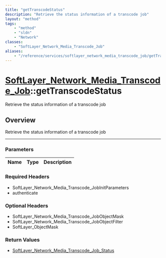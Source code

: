 ```yaml
---
title: "getTranscodeStatus"
description: "Retrieve the status information of a transcode job"
layout: "method"
tags:
    - "method"
    - "sldn"
    - "Network"
classes:
    - "SoftLayer_Network_Media_Transcode_Job"
aliases:
    - "/reference/services/softlayer_network_media_transcode_job/getTranscodeStatus"
---
```

# [SoftLayer_Network_Media_Transcode_Job](/reference/services/SoftLayer_Network_Media_Transcode_Job)::getTranscodeStatus


Retrieve the status information of a transcode job


## Overview 
Retrieve the status information of a transcode job

-----

### Parameters 
|Name | Type | Description |
| --- | --- | --- |


### Required Headers
* SoftLayer_Network_Media_Transcode_JobInitParameters
* authenticate


### Optional Headers
* SoftLayer_Network_Media_Transcode_JobObjectMask
* SoftLayer_Network_Media_Transcode_JobObjectFilter
* SoftLayer_ObjectMask

### Return Values
* <a href='/reference/datatypes/SoftLayer_Network_Media_Transcode_Job_Status'>SoftLayer_Network_Media_Transcode_Job_Status </a>




